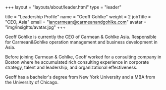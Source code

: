 +++
layout = "layouts/about/leader.html" 
type = "leader"

title = "Leadership Profile"
name = "Geoff Gohlke"
weight = 2
jobTitle = "CEO, Asia"
email = "iancarmean@carmeanandgohlke.com"
avatar = "img/insights/avatar.jpg"
+++

Geoff Gohlke is currently the CEO of Carmean & Gohlke Asia. Responsible for Carmean&Gohlke operation management and business development in Asia.

Before joining Carmean & Gohlke, Geoff worked for a consulting company in Boston where he accumulated rich consulting experience in corporate strategy, talent and leadership, and organizational effectiveness.

Geoff has a bachelor's degree from New York University and a MBA from the University of Chicago.

